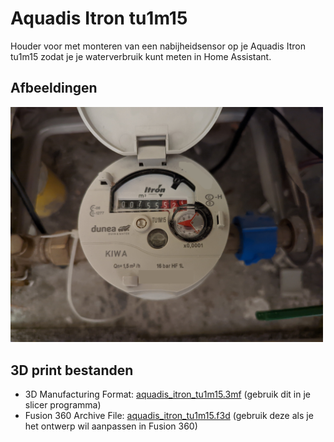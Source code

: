 # Aquadis Itron tu1m15

Houder voor met monteren van een nabijheidsensor op je Aquadis Itron tu1m15 zodat je je waterverbruik kunt meten in Home Assistant.

## Afbeeldingen
<img src="aquadis_itron_tu1m15.jpg" alt="Aquadis Itron tu1m15" width="500"/>

## 3D print bestanden
- 3D Manufacturing Format: [aquadis_itron_tu1m15.3mf](aquadis_itron_tu1m15.3mf) (gebruik dit in je slicer programma)
- Fusion 360 Archive File: [aquadis_itron_tu1m15.f3d](aquadis_itron_tu1m15.f3d) (gebruik deze als je het ontwerp wil aanpassen in Fusion 360)


